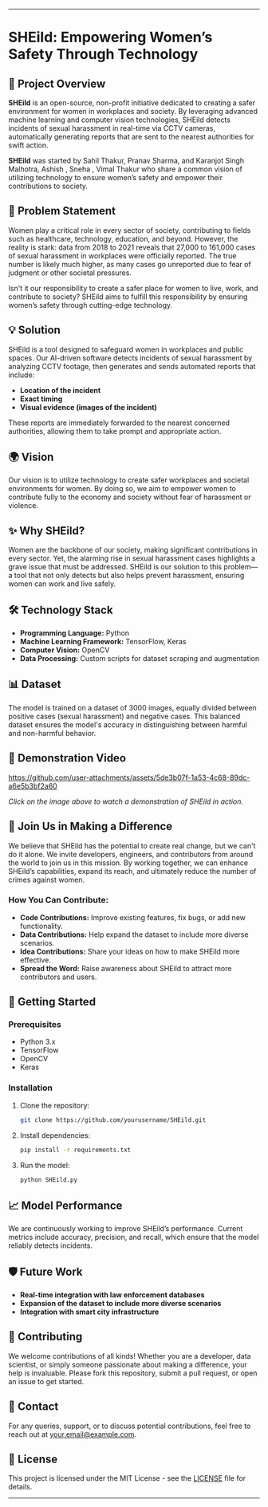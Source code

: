 
---

# SHEild: Empowering Women’s Safety Through Technology

## 🚨 Project Overview
**SHEild** is an open-source, non-profit initiative dedicated to creating a safer environment for women in workplaces and society. By leveraging advanced machine learning and computer vision technologies, SHEild detects incidents of sexual harassment in real-time via CCTV cameras, automatically generating reports that are sent to the nearest authorities for swift action.

**SHEild** was started by Sahil Thakur, Pranav Sharma, and Karanjot Singh Malhotra, Ashish , Sneha , Vimal Thakur who share a common vision of utilizing technology to ensure women’s safety and empower their contributions to society.

## 📝 Problem Statement
Women play a critical role in every sector of society, contributing to fields such as healthcare, technology, education, and beyond. However, the reality is stark: data from 2018 to 2021 reveals that 27,000 to 161,000 cases of sexual harassment in workplaces were officially reported. The true number is likely much higher, as many cases go unreported due to fear of judgment or other societal pressures.

Isn't it our responsibility to create a safer place for women to live, work, and contribute to society? SHEild aims to fulfill this responsibility by ensuring women’s safety through cutting-edge technology.

## 💡 Solution
SHEild is a tool designed to safeguard women in workplaces and public spaces. Our AI-driven software detects incidents of sexual harassment by analyzing CCTV footage, then generates and sends automated reports that include:
- **Location of the incident**
- **Exact timing**
- **Visual evidence (images of the incident)**

These reports are immediately forwarded to the nearest concerned authorities, allowing them to take prompt and appropriate action.

## 🌍 Vision
Our vision is to utilize technology to create safer workplaces and societal environments for women. By doing so, we aim to empower women to contribute fully to the economy and society without fear of harassment or violence.

## ✨ Why SHEild?
Women are the backbone of our society, making significant contributions in every sector. Yet, the alarming rise in sexual harassment cases highlights a grave issue that must be addressed. SHEild is our solution to this problem—a tool that not only detects but also helps prevent harassment, ensuring women can work and live safely.

## 🛠️ Technology Stack
- **Programming Language:** Python
- **Machine Learning Framework:** TensorFlow, Keras
- **Computer Vision:** OpenCV
- **Data Processing:** Custom scripts for dataset scraping and augmentation

## 📊 Dataset
The model is trained on a dataset of 3000 images, equally divided between positive cases (sexual harassment) and negative cases. This balanced dataset ensures the model's accuracy in distinguishing between harmful and non-harmful behavior.

## 🎥 Demonstration Video
https://github.com/user-attachments/assets/5de3b07f-1a53-4c68-89dc-a6e5b3bf2a60


*Click on the image above to watch a demonstration of SHEild in action.*

## 🌟 Join Us in Making a Difference
We believe that SHEild has the potential to create real change, but we can't do it alone. We invite developers, engineers, and contributors from around the world to join us in this mission. By working together, we can enhance SHEild’s capabilities, expand its reach, and ultimately reduce the number of crimes against women.

### How You Can Contribute:
- **Code Contributions:** Improve existing features, fix bugs, or add new functionality.
- **Data Contributions:** Help expand the dataset to include more diverse scenarios.
- **Idea Contributions:** Share your ideas on how to make SHEild more effective.
- **Spread the Word:** Raise awareness about SHEild to attract more contributors and users.

## 🚀 Getting Started
### Prerequisites
- Python 3.x
- TensorFlow
- OpenCV
- Keras

### Installation
1. Clone the repository:
   ```bash
   git clone https://github.com/yourusername/SHEild.git
   ```
2. Install dependencies:
   ```bash
   pip install -r requirements.txt
   ```
3. Run the model:
   ```bash
   python SHEild.py
   ```

## 📈 Model Performance
We are continuously working to improve SHEild’s performance. Current metrics include accuracy, precision, and recall, which ensure that the model reliably detects incidents.

## 🛡️ Future Work
- **Real-time integration with law enforcement databases**
- **Expansion of the dataset to include more diverse scenarios**
- **Integration with smart city infrastructure**

## 🤝 Contributing
We welcome contributions of all kinds! Whether you are a developer, data scientist, or simply someone passionate about making a difference, your help is invaluable. Please fork this repository, submit a pull request, or open an issue to get started.

## 📧 Contact
For any queries, support, or to discuss potential contributions, feel free to reach out at [your.email@example.com](mailto:your.email@example.com).

## 📄 License
This project is licensed under the MIT License - see the [LICENSE](LICENSE) file for details.

---



